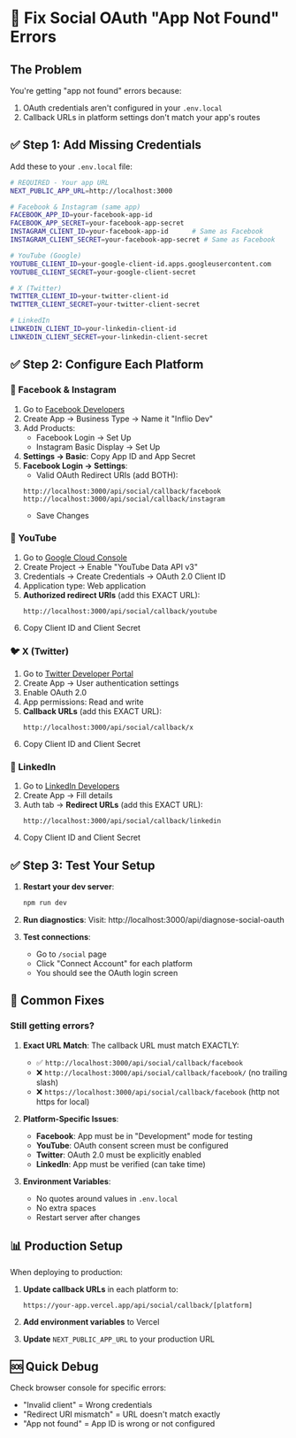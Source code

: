 # 🔧 Fix Social OAuth "App Not Found" Errors

## The Problem

You're getting "app not found" errors because:
1. OAuth credentials aren't configured in your `.env.local`
2. Callback URLs in platform settings don't match your app's routes

## ✅ Step 1: Add Missing Credentials

Add these to your `.env.local` file:

```bash
# REQUIRED - Your app URL
NEXT_PUBLIC_APP_URL=http://localhost:3000

# Facebook & Instagram (same app)
FACEBOOK_APP_ID=your-facebook-app-id
FACEBOOK_APP_SECRET=your-facebook-app-secret
INSTAGRAM_CLIENT_ID=your-facebook-app-id      # Same as Facebook
INSTAGRAM_CLIENT_SECRET=your-facebook-app-secret # Same as Facebook

# YouTube (Google)
YOUTUBE_CLIENT_ID=your-google-client-id.apps.googleusercontent.com
YOUTUBE_CLIENT_SECRET=your-google-client-secret

# X (Twitter)
TWITTER_CLIENT_ID=your-twitter-client-id
TWITTER_CLIENT_SECRET=your-twitter-client-secret

# LinkedIn
LINKEDIN_CLIENT_ID=your-linkedin-client-id
LINKEDIN_CLIENT_SECRET=your-linkedin-client-secret
```

## ✅ Step 2: Configure Each Platform

### 📘 Facebook & Instagram

1. Go to [Facebook Developers](https://developers.facebook.com)
2. Create App → Business Type → Name it "Inflio Dev"
3. Add Products:
   - Facebook Login → Set Up
   - Instagram Basic Display → Set Up
4. **Settings → Basic**: Copy App ID and App Secret
5. **Facebook Login → Settings**:
   - Valid OAuth Redirect URIs (add BOTH):
   ```
   http://localhost:3000/api/social/callback/facebook
   http://localhost:3000/api/social/callback/instagram
   ```
   - Save Changes

### 🎥 YouTube

1. Go to [Google Cloud Console](https://console.cloud.google.com)
2. Create Project → Enable "YouTube Data API v3"
3. Credentials → Create Credentials → OAuth 2.0 Client ID
4. Application type: Web application
5. **Authorized redirect URIs** (add this EXACT URL):
   ```
   http://localhost:3000/api/social/callback/youtube
   ```
6. Copy Client ID and Client Secret

### 🐦 X (Twitter)

1. Go to [Twitter Developer Portal](https://developer.twitter.com)
2. Create App → User authentication settings
3. Enable OAuth 2.0
4. App permissions: Read and write
5. **Callback URLs** (add this EXACT URL):
   ```
   http://localhost:3000/api/social/callback/x
   ```
6. Copy Client ID and Client Secret

### 💼 LinkedIn

1. Go to [LinkedIn Developers](https://www.linkedin.com/developers)
2. Create App → Fill details
3. Auth tab → **Redirect URLs** (add this EXACT URL):
   ```
   http://localhost:3000/api/social/callback/linkedin
   ```
4. Copy Client ID and Client Secret

## ✅ Step 3: Test Your Setup

1. **Restart your dev server**:
   ```bash
   npm run dev
   ```

2. **Run diagnostics**:
   Visit: http://localhost:3000/api/diagnose-social-oauth

3. **Test connections**:
   - Go to `/social` page
   - Click "Connect Account" for each platform
   - You should see the OAuth login screen

## 🚨 Common Fixes

### Still getting errors?

1. **Exact URL Match**: The callback URL must match EXACTLY:
   - ✅ `http://localhost:3000/api/social/callback/facebook`
   - ❌ `http://localhost:3000/api/social/callback/facebook/` (no trailing slash)
   - ❌ `https://localhost:3000/api/social/callback/facebook` (http not https for local)

2. **Platform-Specific Issues**:
   - **Facebook**: App must be in "Development" mode for testing
   - **YouTube**: OAuth consent screen must be configured
   - **Twitter**: OAuth 2.0 must be explicitly enabled
   - **LinkedIn**: App must be verified (can take time)

3. **Environment Variables**:
   - No quotes around values in `.env.local`
   - No extra spaces
   - Restart server after changes

## 📊 Production Setup

When deploying to production:

1. **Update callback URLs** in each platform to:
   ```
   https://your-app.vercel.app/api/social/callback/[platform]
   ```

2. **Add environment variables** to Vercel

3. **Update** `NEXT_PUBLIC_APP_URL` to your production URL

## 🆘 Quick Debug

Check browser console for specific errors:
- "Invalid client" = Wrong credentials
- "Redirect URI mismatch" = URL doesn't match exactly
- "App not found" = App ID is wrong or not configured 